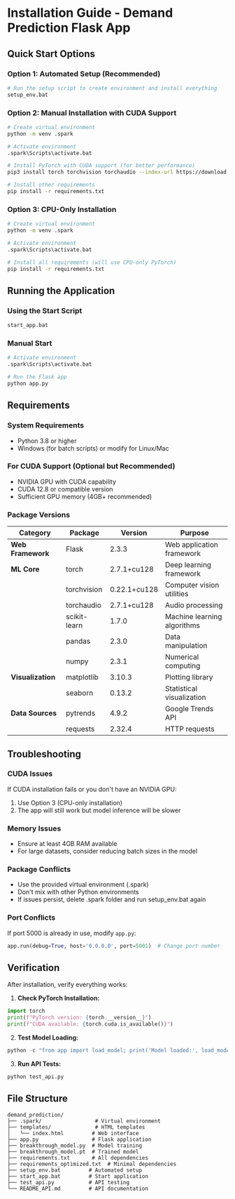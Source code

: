 # Installation Guide - Demand Prediction Flask App

## Quick Start Options

### Option 1: Automated Setup (Recommended)
```bash
# Run the setup script to create environment and install everything
setup_env.bat
```

### Option 2: Manual Installation with CUDA Support
```bash
# Create virtual environment
python -m venv .spark

# Activate environment
.spark\Scripts\activate.bat

# Install PyTorch with CUDA support (for better performance)
pip3 install torch torchvision torchaudio --index-url https://download.pytorch.org/whl/cu128

# Install other requirements
pip install -r requirements.txt
```

### Option 3: CPU-Only Installation
```bash
# Create virtual environment
python -m venv .spark

# Activate environment
.spark\Scripts\activate.bat

# Install all requirements (will use CPU-only PyTorch)
pip install -r requirements.txt
```

## Running the Application

### Using the Start Script
```bash
start_app.bat
```

### Manual Start
```bash
# Activate environment
.spark\Scripts\activate.bat

# Run the Flask app
python app.py
```

## Requirements

### System Requirements
- Python 3.8 or higher
- Windows (for batch scripts) or modify for Linux/Mac

### For CUDA Support (Optional but Recommended)
- NVIDIA GPU with CUDA capability
- CUDA 12.8 or compatible version
- Sufficient GPU memory (4GB+ recommended)

### Package Versions

| Category | Package | Version | Purpose |
|----------|---------|---------|---------|
| **Web Framework** | Flask | 2.3.3 | Web application framework |
| **ML Core** | torch | 2.7.1+cu128 | Deep learning framework |
| | torchvision | 0.22.1+cu128 | Computer vision utilities |
| | torchaudio | 2.7.1+cu128 | Audio processing |
| | scikit-learn | 1.7.0 | Machine learning algorithms |
| | pandas | 2.3.0 | Data manipulation |
| | numpy | 2.3.1 | Numerical computing |
| **Visualization** | matplotlib | 3.10.3 | Plotting library |
| | seaborn | 0.13.2 | Statistical visualization |
| **Data Sources** | pytrends | 4.9.2 | Google Trends API |
| | requests | 2.32.4 | HTTP requests |

## Troubleshooting

### CUDA Issues
If CUDA installation fails or you don't have an NVIDIA GPU:
1. Use Option 3 (CPU-only installation)
2. The app will still work but model inference will be slower

### Memory Issues
- Ensure at least 4GB RAM available
- For large datasets, consider reducing batch sizes in the model

### Package Conflicts
- Use the provided virtual environment (.spark)
- Don't mix with other Python environments
- If issues persist, delete .spark folder and run setup_env.bat again

### Port Conflicts
If port 5000 is already in use, modify `app.py`:
```python
app.run(debug=True, host='0.0.0.0', port=5001)  # Change port number
```

## Verification

After installation, verify everything works:

1. **Check PyTorch Installation:**
```python
import torch
print(f"PyTorch version: {torch.__version__}")
print(f"CUDA available: {torch.cuda.is_available()}")
```

2. **Test Model Loading:**
```python
python -c "from app import load_model; print('Model loaded:', load_model())"
```

3. **Run API Tests:**
```python
python test_api.py
```

## File Structure

```
demand_prediction/
├── .spark/                 # Virtual environment
├── templates/              # HTML templates
│   └── index.html         # Web interface
├── app.py                 # Flask application
├── breakthrough_model.py  # Model training
├── breakthrough_model.pt  # Trained model
├── requirements.txt       # All dependencies
├── requirements_optimized.txt  # Minimal dependencies
├── setup_env.bat         # Automated setup
├── start_app.bat         # Start application
├── test_api.py           # API testing
└── README_API.md         # API documentation
```
